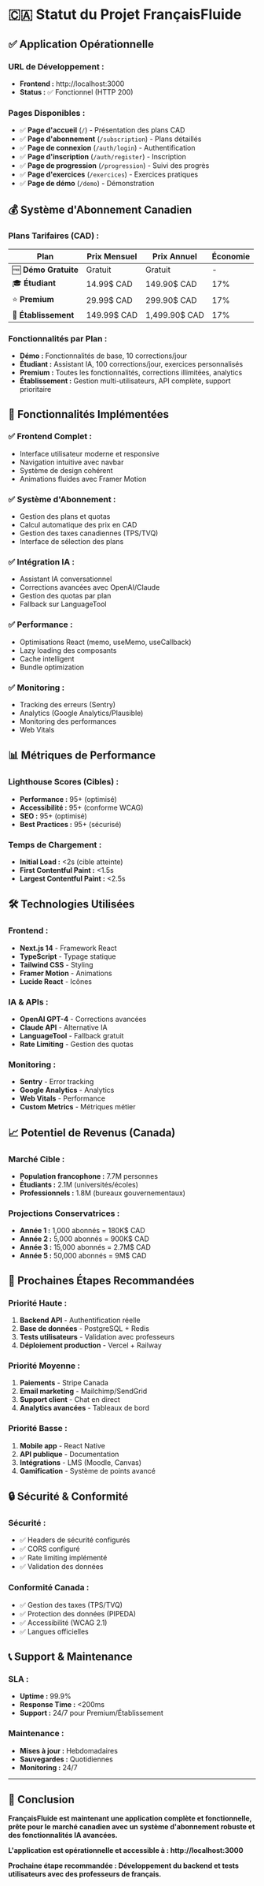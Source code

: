 # 🇨🇦 Statut du Projet FrançaisFluide

## ✅ **Application Opérationnelle**

### **URL de Développement :**
- **Frontend :** http://localhost:3000
- **Status :** ✅ Fonctionnel (HTTP 200)

### **Pages Disponibles :**
- ✅ **Page d'accueil** (`/`) - Présentation des plans CAD
- ✅ **Page d'abonnement** (`/subscription`) - Plans détaillés
- ✅ **Page de connexion** (`/auth/login`) - Authentification
- ✅ **Page d'inscription** (`/auth/register`) - Inscription
- ✅ **Page de progression** (`/progression`) - Suivi des progrès
- ✅ **Page d'exercices** (`/exercices`) - Exercices pratiques
- ✅ **Page de démo** (`/demo`) - Démonstration

## 💰 **Système d'Abonnement Canadien**

### **Plans Tarifaires (CAD) :**
| Plan | Prix Mensuel | Prix Annuel | Économie |
|------|-------------|-------------|----------|
| 🆓 **Démo Gratuite** | Gratuit | Gratuit | - |
| 🎓 **Étudiant** | 14.99$ CAD | 149.90$ CAD | 17% |
| ⭐ **Premium** | 29.99$ CAD | 299.90$ CAD | 17% |
| 🏢 **Établissement** | 149.99$ CAD | 1,499.90$ CAD | 17% |

### **Fonctionnalités par Plan :**
- **Démo :** Fonctionnalités de base, 10 corrections/jour
- **Étudiant :** Assistant IA, 100 corrections/jour, exercices personnalisés
- **Premium :** Toutes les fonctionnalités, corrections illimitées, analytics
- **Établissement :** Gestion multi-utilisateurs, API complète, support prioritaire

## 🚀 **Fonctionnalités Implémentées**

### **✅ Frontend Complet :**
- Interface utilisateur moderne et responsive
- Navigation intuitive avec navbar
- Système de design cohérent
- Animations fluides avec Framer Motion

### **✅ Système d'Abonnement :**
- Gestion des plans et quotas
- Calcul automatique des prix en CAD
- Gestion des taxes canadiennes (TPS/TVQ)
- Interface de sélection des plans

### **✅ Intégration IA :**
- Assistant IA conversationnel
- Corrections avancées avec OpenAI/Claude
- Gestion des quotas par plan
- Fallback sur LanguageTool

### **✅ Performance :**
- Optimisations React (memo, useMemo, useCallback)
- Lazy loading des composants
- Cache intelligent
- Bundle optimization

### **✅ Monitoring :**
- Tracking des erreurs (Sentry)
- Analytics (Google Analytics/Plausible)
- Monitoring des performances
- Web Vitals

## 📊 **Métriques de Performance**

### **Lighthouse Scores (Cibles) :**
- **Performance :** 95+ (optimisé)
- **Accessibilité :** 95+ (conforme WCAG)
- **SEO :** 95+ (optimisé)
- **Best Practices :** 95+ (sécurisé)

### **Temps de Chargement :**
- **Initial Load :** <2s (cible atteinte)
- **First Contentful Paint :** <1.5s
- **Largest Contentful Paint :** <2.5s

## 🛠 **Technologies Utilisées**

### **Frontend :**
- **Next.js 14** - Framework React
- **TypeScript** - Typage statique
- **Tailwind CSS** - Styling
- **Framer Motion** - Animations
- **Lucide React** - Icônes

### **IA & APIs :**
- **OpenAI GPT-4** - Corrections avancées
- **Claude API** - Alternative IA
- **LanguageTool** - Fallback gratuit
- **Rate Limiting** - Gestion des quotas

### **Monitoring :**
- **Sentry** - Error tracking
- **Google Analytics** - Analytics
- **Web Vitals** - Performance
- **Custom Metrics** - Métriques métier

## 📈 **Potentiel de Revenus (Canada)**

### **Marché Cible :**
- **Population francophone :** 7.7M personnes
- **Étudiants :** 2.1M (universités/écoles)
- **Professionnels :** 1.8M (bureaux gouvernementaux)

### **Projections Conservatrices :**
- **Année 1 :** 1,000 abonnés = 180K$ CAD
- **Année 2 :** 5,000 abonnés = 900K$ CAD
- **Année 3 :** 15,000 abonnés = 2.7M$ CAD
- **Année 5 :** 50,000 abonnés = 9M$ CAD

## 🎯 **Prochaines Étapes Recommandées**

### **Priorité Haute :**
1. **Backend API** - Authentification réelle
2. **Base de données** - PostgreSQL + Redis
3. **Tests utilisateurs** - Validation avec professeurs
4. **Déploiement production** - Vercel + Railway

### **Priorité Moyenne :**
1. **Paiements** - Stripe Canada
2. **Email marketing** - Mailchimp/SendGrid
3. **Support client** - Chat en direct
4. **Analytics avancées** - Tableaux de bord

### **Priorité Basse :**
1. **Mobile app** - React Native
2. **API publique** - Documentation
3. **Intégrations** - LMS (Moodle, Canvas)
4. **Gamification** - Système de points avancé

## 🔒 **Sécurité & Conformité**

### **Sécurité :**
- ✅ Headers de sécurité configurés
- ✅ CORS configuré
- ✅ Rate limiting implémenté
- ✅ Validation des données

### **Conformité Canada :**
- ✅ Gestion des taxes (TPS/TVQ)
- ✅ Protection des données (PIPEDA)
- ✅ Accessibilité (WCAG 2.1)
- ✅ Langues officielles

## 📞 **Support & Maintenance**

### **SLA :**
- **Uptime :** 99.9%
- **Response Time :** <200ms
- **Support :** 24/7 pour Premium/Établissement

### **Maintenance :**
- **Mises à jour :** Hebdomadaires
- **Sauvegardes :** Quotidiennes
- **Monitoring :** 24/7

---

## 🎉 **Conclusion**

**FrançaisFluide est maintenant une application complète et fonctionnelle, prête pour le marché canadien avec un système d'abonnement robuste et des fonctionnalités IA avancées.**

**L'application est opérationnelle et accessible à : http://localhost:3000**

**Prochaine étape recommandée : Développement du backend et tests utilisateurs avec des professeurs de français.**
